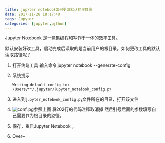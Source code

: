 ```yaml
---
title: jupyter notebook如何更改默认的根目录
date: 2017-11-28 18:17:40
tags: Jupyter
categories: [jupyter,python]
---
```


Jupyter Notebook 是一款集编程和写作于一体的效率工具。

默认安装好改工具，启动完成后读取的是当前用户的根目录。如何更改工具的默认读取路径呢？

1. 打开终端工具	输入命令 jupyter notebook --generate-config

2. 系统提示

   ``Writing default config to: /Users/**/.jupyter/jupyter_notebook_config.py``

3. 进入到``jupyter_notebook_config.py``文件所在的目录，打开该文件

4. ![conf.jpg](https://raw.githubusercontent.com/heooos/heooos.github.io/master/img_res/jupyter/conf.jpg)参照上图  将202行的代码注释取消掉 然后引号后面的参数填写自己需要作为根目录的路径。

5. 保存，重启Jupyter Notebook 。 

6. Over~